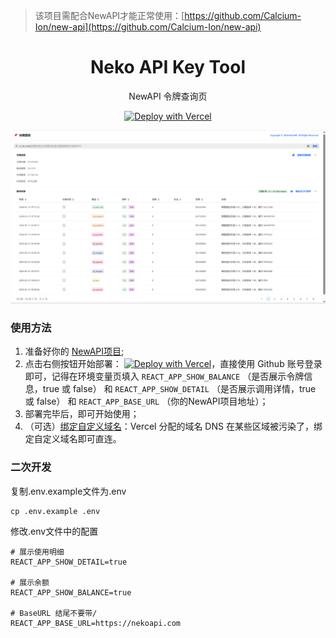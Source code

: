 > 该项目需配合NewAPI才能正常使用：[https://github.com/Calcium-Ion/new-api](https://github.com/Calcium-Ion/new-api)

<div align="center">

<h1 align="center">Neko API Key Tool</h1>

NewAPI 令牌查询页

[![Deploy with Vercel](https://vercel.com/button)](https://vercel.com/new/aiass1s-projects/clone?repository-url=https%3A%2F%2Fgithub.com%2FAI-ASS%2Fneko-api-key-tool&env=REACT_APP_SHOW_DETAIL&env=REACT_APP_SHOW_BALANCE&env=REACT_APP_BASE_URL&project-name=neko-api-key-tool&repository-name=neko-api-key-tool)

</div>

![image](img.png)


### 使用方法

1. 准备好你的 [NewAPI项目](https://github.com/Calcium-Ion/new-api);
2. 点击右侧按钮开始部署：
   [![Deploy with Vercel](https://vercel.com/button)](https://vercel.com/new/aiass1s-projects/clone?repository-url=https%3A%2F%2Fgithub.com%2FAI-ASS%2Fneko-api-key-tool&env=REACT_APP_SHOW_DETAIL&env=REACT_APP_SHOW_BALANCE&env=REACT_APP_BASE_URL&project-name=neko-api-key-tool&repository-name=neko-api-key-tool)，直接使用 Github 账号登录即可，记得在环境变量页填入 `REACT_APP_SHOW_BALANCE` （是否展示令牌信息，true 或 false） 和 `REACT_APP_SHOW_DETAIL` （是否展示调用详情，true 或 false） 和 `REACT_APP_BASE_URL` （你的NewAPI项目地址）；
3. 部署完毕后，即可开始使用；
4. （可选）[绑定自定义域名](https://vercel.com/docs/concepts/projects/domains/add-a-domain)：Vercel 分配的域名 DNS 在某些区域被污染了，绑定自定义域名即可直连。

### 二次开发
复制.env.example文件为.env
```
cp .env.example .env
```
修改.env文件中的配置
```
# 展示使用明细
REACT_APP_SHOW_DETAIL=true

# 展示余额
REACT_APP_SHOW_BALANCE=true

# BaseURL 结尾不要带/
REACT_APP_BASE_URL=https://nekoapi.com
```

